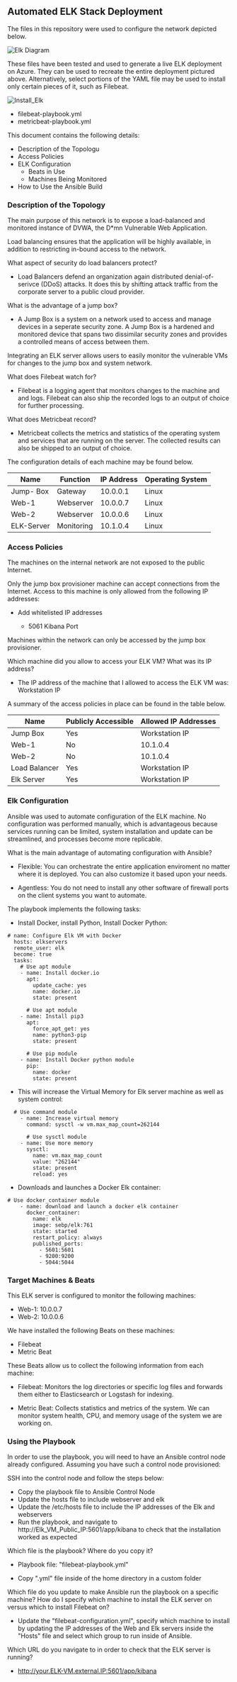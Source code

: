 ## Automated ELK Stack Deployment

The files in this repository were used to configure the network depicted below.

![Elk Diagram](./Diagrams/Finished_ELK_Diagram.png)

These files have been tested and used to generate a live ELK deployment on Azure. They can be used to recreate the entire deployment pictured above. Alternatively, select portions of the YAML file may be used to install only certain pieces of it, such as Filebeat.

  ![Install_Elk](./Ansible/Install-Elk.yml)
  - filebeat-playbook.yml
  - metricbeat-playbook.yml

This document contains the following details:
- Description of the Topologu
- Access Policies
- ELK Configuration
  - Beats in Use
  - Machines Being Monitored
- How to Use the Ansible Build


### Description of the Topology

The main purpose of this network is to expose a load-balanced and monitored instance of DVWA, the D*mn Vulnerable Web Application.

Load balancing ensures that the application will be highly available, in addition to      restricting in-bound access to the network.

What aspect of security do load balancers protect?

- Load Balancers defend an organization again distributed denial-of-serivce (DDoS) attacks. It does this by shifting attack traffic from the corporate server to a public cloud provider.

What is the advantage of a jump box?

 - A Jump Box is a system on a network used to access and manage devices in a seperate security zone. A Jump Box is a hardened and monitored device that spans two dissimilar security zones and provides a controlled means of access between them.

Integrating an ELK server allows users to easily monitor the vulnerable VMs for changes to the jump box and system network.

What does Filebeat watch for?

- Filebeat is a logging agent that monitors changes to the machine and and logs. Filebeat can also ship the recorded logs to an output of choice for further processing.

What does Metricbeat record?

- Metricbeat collects the metrics and statistics of the operating system and services that are running on the server. The collected results can also be shipped to an output of choice.

The configuration details of each machine may be found below.


| Name      | Function  | IP Address | Operating System |
|-----------|-----------|------------|------------------|
| Jump- Box | Gateway   | 10.0.0.1   | Linux            |
| Web-1     | Webserver | 10.0.0.7   | Linux            |
| Web-2     | Webserver | 10.0.0.6   | Linux            |
| ELK-Server| Monitoring| 10.1.0.4   | Linux            |


### Access Policies

The machines on the internal network are not exposed to the public Internet. 

Only the jump box provisioner machine can accept connections from the Internet. Access to this machine is only allowed from the following IP addresses:

- Add whitelisted IP addresses

  - 5061 Kibana Port

Machines within the network can only be accessed by the jump box provisioner.

Which machine did you allow to access your ELK VM? What was its IP address?

- The IP address of the machine that I allowed to access the ELK VM was: Workstation IP

A summary of the access policies in place can be found in the table below.

| Name          | Publicly Accessible | Allowed IP Addresses |
|---------------|---------------------|----------------------|
| Jump Box      | Yes                 | Workstation IP       |
| Web-1         | No                  | 10.1.0.4             |
| Web-2         | No                  | 10.1.0.4             |
| Load Balancer | Yes                 | Workstation IP       |
| Elk Server    | Yes                 | Workstation IP       |

### Elk Configuration

Ansible was used to automate configuration of the ELK machine. No configuration was performed manually, which is advantageous because services running can be limited, system installation and update can be streamlined, and processes become more replicable.

What is the main advantage of automating configuration with Ansible?

- Flexible: You can orchestrate the entire application enviroment no matter where it is deployed. You can also customize it based upon your needs.

- Agentless: You do not need to install any other software of firewall ports on the client systems you want to automate.


The playbook implements the following tasks: 

- Install Docker, install Python, Install Docker Python:


~~~
# name: Configure Elk VM with Docker
  hosts: elkservers
  remote_user: elk
  become: true
  tasks:
    # Use apt module
    - name: Install docker.io
      apt:
        update_cache: yes
        name: docker.io
        state: present

      # Use apt module
    - name: Install pip3
      apt:
        force_apt_get: yes
        name: python3-pip
        state: present

      # Use pip module
    - name: Install Docker python module
      pip:
        name: docker
        state: present
~~~
  - This will increase the Virtual Memory for Elk server machine as well as system control:
~~~
  # Use command module
    - name: Increase virtual memory
      command: sysctl -w vm.max_map_count=262144

      # Use sysctl module
    - name: Use more memory
      sysctl:
        name: vm.max_map_count
        value: "262144"
        state: present
        reload: yes
~~~
- Downloads and launches a Docker Elk container:
~~~
# Use docker_container module
    - name: download and launch a docker elk container
      docker_container:
        name: elk
        image: sebp/elk:761
        state: started
        restart_policy: always
        published_ports:
          - 5601:5601
          - 9200:9200
          - 5044:5044
 ~~~

### Target Machines & Beats
This ELK server is configured to monitor the following machines:

- Web-1: 10.0.0.7
- Web-2: 10.0.0.6

We have installed the following Beats on these machines:

- Filebeat
- Metric Beat

These Beats allow us to collect the following information from each machine:

- Filebeat: Monitors the log directories or specific log files and forwards them either to Elasticsearch or Logstash for indexing.

- Metric Beat: Collects statistics and metrics of the system. We can monitor system health, CPU, and memory usage of the system we are working on.


### Using the Playbook
In order to use the playbook, you will need to have an Ansible control node already configured. Assuming you have such a control node provisioned: 

SSH into the control node and follow the steps below:

- Copy the playbook file to Ansible Control Node
- Update the hosts file to include webserver and elk
- Update the /etc/hosts file to include the IP addresses of the Elk and webservers
- Run the playbook, and navigate to http://Elk_VM_Public_IP:5601/app/kibana to check that the installation worked as expected


Which file is the playbook? Where do you copy it?

- Playbook file: "filebeat-playbook.yml"

- Copy ".yml" file inside of the home directory in a custom folder

Which file do you update to make Ansible run the playbook on a specific machine? How do I specify which machine to install the ELK server on versus which to install Filebeat on?

- Update the "filebeat-configuration.yml", specify which machine to install by updating the IP addresses of the Web and Elk servers inside the "Hosts" file and select which group to run inside of Ansible.




Which URL do you navigate to in order to check that the ELK server is running?

- http://your.ELK-VM.external.IP:5601/app/kibana


